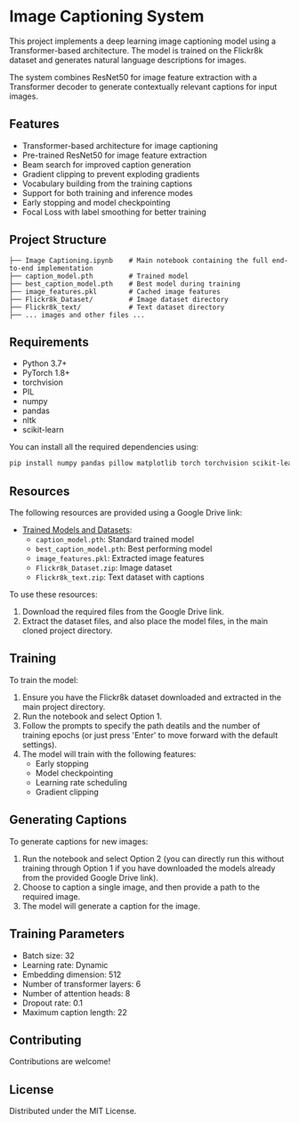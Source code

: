 # Image Captioning System

This project implements a deep learning image captioning model using a Transformer-based architecture. The model is trained on the Flickr8k dataset and generates natural language descriptions for images.

The system combines ResNet50 for image feature extraction with a Transformer decoder to generate contextually relevant captions for input images.

## Features

- Transformer-based architecture for image captioning
- Pre-trained ResNet50 for image feature extraction
- Beam search for improved caption generation
- Gradient clipping to prevent exploding gradients
- Vocabulary building from the training captions
- Support for both training and inference modes
- Early stopping and model checkpointing
- Focal Loss with label smoothing for better training

## Project Structure

```
├── Image Captioning.ipynb    # Main notebook containing the full end-to-end implementation
├── caption_model.pth         # Trained model
├── best_caption_model.pth    # Best model during training
├── image_features.pkl        # Cached image features
├── Flickr8k_Dataset/         # Image dataset directory
├── Flickr8k_text/            # Text dataset directory
├── ... images and other files ...
```

## Requirements

- Python 3.7+
- PyTorch 1.8+
- torchvision
- PIL
- numpy
- pandas
- nltk
- scikit-learn

You can install all the required dependencies using:
```bash
pip install numpy pandas pillow matplotlib torch torchvision scikit-learn nltk
```

## Resources

The following resources are provided using a Google Drive link:
- [Trained Models and Datasets](https://drive.google.com/drive/folders/16QP-v5A3NzAx67PHGeNyDU3qQgt_nfeU?usp=sharing): 
  - `caption_model.pth`: Standard trained model
  - `best_caption_model.pth`: Best performing model
  - `image_features.pkl`: Extracted image features
  - `Flickr8k_Dataset.zip`: Image dataset
  - `Flickr8k_text.zip`: Text dataset with captions

To use these resources:
1. Download the required files from the Google Drive link.
2. Extract the dataset files, and also place the model files, in the main cloned project directory.

## Training

To train the model:
1. Ensure you have the Flickr8k dataset downloaded and extracted in the main project directory.
2. Run the notebook and select Option 1.
3. Follow the prompts to specify the path deatils and the number of training epochs (or just press 'Enter' to move forward with the default settings).
4. The model will train with the following features:
   - Early stopping
   - Model checkpointing
   - Learning rate scheduling
   - Gradient clipping

## Generating Captions

To generate captions for new images:

1. Run the notebook and select Option 2 (you can directly run this without training through Option 1 if you have downloaded the models already from the provided Google Drive link).
2. Choose to caption a single image, and then provide a path to the required image.
3. The model will generate a caption for the image.

## Training Parameters

- Batch size: 32
- Learning rate: Dynamic
- Embedding dimension: 512
- Number of transformer layers: 6
- Number of attention heads: 8
- Dropout rate: 0.1
- Maximum caption length: 22

## Contributing

Contributions are welcome!

## License

Distributed under the MIT License.  
